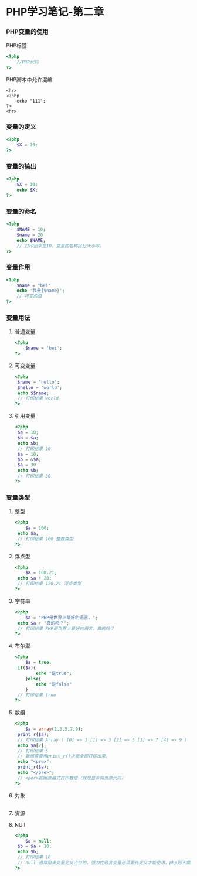 # PHP学习笔记-第二章

### PHP变量的使用

PHP标签

```php
<?php
    //PHP代码
?>  
```

PHP脚本中允许混编

```php+HTML
<hr>
<?php
	echo "111";
?>
<hr>
```

### 变量的定义

```php
<?php
    $X = 10;
?> 
```

 ### 变量的输出

```PHP
<?php
    $X = 10;
	echo $X;
?> 
```

### 变量的命名

```PHP
<?php
    $NAME = 10;
	$name = 20
	echo $NAME;
	// 打印出来是10，变量的名称区分大小写。
?> 
```

### 变量作用

```PHP
<?php
    $name = "bei"
	echo '我是{$name}';
	// 可变的值
?>
```

### 变量用法

1. 普通变量

   ```PHP
   <?php
       $name = 'bei';
   ?> 
   ```

2. 可变变量

   ```PHP
   <?php
   	$name = "hello";
   	$hello = 'world';
   	echo $$name;
   	// 打印结果 world
   ?>
   ```

3. 引用变量

   ```PHP
   <?php
   	$a = 10;
   	$b = $a;
   	echo $b;
   	// 打印结果 10
   	$a = 10;
   	$b = &$a;
   	$a = 30
   	echo $b;
   	// 打印结果 30
   ?>
   ```

### 变量类型

1. 整型

   ```PHP
   <?php
       $a = 100;
   	echo $a;
   	// 打印结果 100 整数类型
   ?> 
   ```

2. 浮点型

   ```PHP
   <?php
       $a = 100.21;
   	echo $a + 20;
   	// 打印结果 120.21 浮点类型
   ?> 
   ```

3. 字符串

   ```PHP
   <?php
       $a = "PHP是世界上最好的语言。";
   	echo $a + "真的吗？";
   	// 打印结果 PHP是世界上最好的语言。真的吗？
   ?> 
   ```

4. 布尔型

   ```PHP
   <?php
       $a = true;
   	if($a){
           echo "是true";
       }else{
           echo "是false"
       }
   	// 打印结果 true
   ?> 
   ```

5. 数组

   ```PHP
   <?php
       $a = array(1,3,5,7,9);
   	print_r($a);
   	// 打印结果 Array ( [0] => 1 [1] => 3 [2] => 5 [3] => 7 [4] => 9 )
   	echo $a[2];
   	// 打印结果 5
   	// 数组需要用print_r()才能全部打印出来。
   	echo "<pre>";
   	print_r($a);
   	echo "</pre>";
   	// <per>按照原格式打印数组（就是显示网页原代码）
   ?> 
   ```

6. 对象

   ```PHP
   
   ```

7. 资源

8. NUll

   ```PHP
   <?php
       $a = null;
   	$b = $a + 10;
   	echo $b;
   	// 打印结果 10
   	// null 通常用来变量定义占位的，强力性语言变量必须要先定义才能使用，php则不需要。
   ?> 
   ```

   